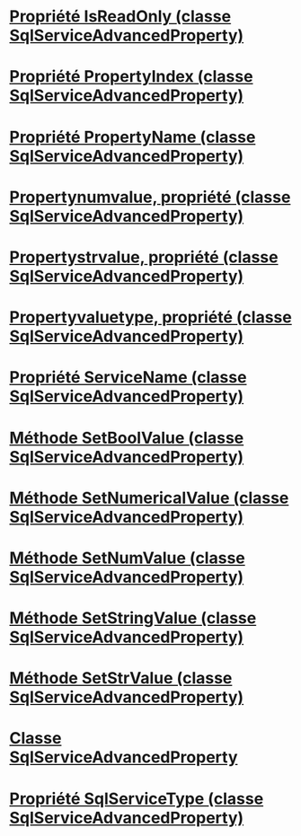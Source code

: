 # [Propriété IsReadOnly (classe SqlServiceAdvancedProperty)](isreadonly-property-sqlserviceadvancedproperty-class.md)
# [Propriété PropertyIndex (classe SqlServiceAdvancedProperty)](propertyindex-property-sqlserviceadvancedproperty-class.md)
# [Propriété PropertyName (classe SqlServiceAdvancedProperty)](propertyname-property-sqlserviceadvancedproperty-class.md)
# [Propertynumvalue, propriété (classe SqlServiceAdvancedProperty)](propertynumvalue-property-sqlserviceadvancedproperty-class.md)
# [Propertystrvalue, propriété (classe SqlServiceAdvancedProperty)](propertystrvalue-property-sqlserviceadvancedproperty-class.md)
# [Propertyvaluetype, propriété (classe SqlServiceAdvancedProperty)](propertyvaluetype-property-sqlserviceadvancedproperty-class.md)
# [Propriété ServiceName (classe SqlServiceAdvancedProperty)](servicename-property-sqlserviceadvancedproperty-class.md)
# [Méthode SetBoolValue (classe SqlServiceAdvancedProperty)](setboolvalue-method-sqlserviceadvancedproperty-class.md)
# [Méthode SetNumericalValue (classe SqlServiceAdvancedProperty)](setnumericalvalue-method-sqlserviceadvancedproperty-class.md)
# [Méthode SetNumValue (classe SqlServiceAdvancedProperty)](setnumvalue-method-sqlserviceadvancedproperty-class.md)
# [Méthode SetStringValue (classe SqlServiceAdvancedProperty)](setstringvalue-method-sqlserviceadvancedproperty-class.md)
# [Méthode SetStrValue (classe SqlServiceAdvancedProperty)](setstrvalue-method-sqlserviceadvancedproperty-class.md)
# [Classe SqlServiceAdvancedProperty](sqlserviceadvancedproperty-class.md)
# [Propriété SqlServiceType (classe SqlServiceAdvancedProperty)](sqlservicetype-property-sqlserviceadvancedproperty-class.md)
